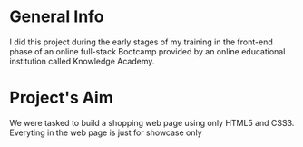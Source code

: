 # General Info
I did this project during the early stages of my training in the front-end phase of an online full-stack Bootcamp provided by an online educational institution called Knowledge Academy.

# Project's Aim
We were tasked to build a shopping web page using only HTML5 and CSS3. Everyting in the web page is just for showcase only 
